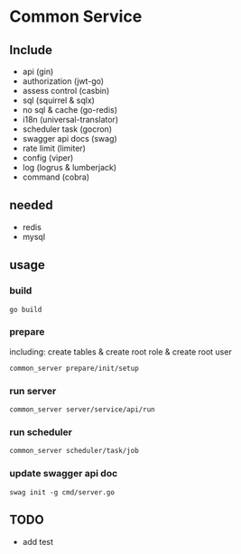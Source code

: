 # Common Service

## Include
- api (gin)
- authorization (jwt-go)
- assess control (casbin)
- sql (squirrel & sqlx)
- no sql & cache (go-redis)
- i18n (universal-translator)
- scheduler task (gocron)
- swagger api docs (swag)
- rate limit (limiter)
- config (viper)
- log (logrus & lumberjack)
- command (cobra)

## needed
- redis 
- mysql

## usage
### build
```
go build
```

### prepare
including: create tables & create root role & create root user
```
common_server prepare/init/setup
```

### run server
```
common_server server/service/api/run
```

### run scheduler
```
common_server scheduler/task/job
```

### update swagger api doc
```
swag init -g cmd/server.go
```

## TODO
- add test
